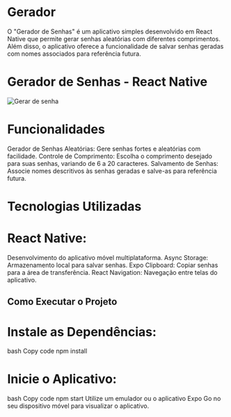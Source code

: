 # Gerador
O "Gerador de Senhas" é um aplicativo simples desenvolvido em React Native que permite gerar senhas aleatórias com diferentes comprimentos. Além disso, o aplicativo oferece a funcionalidade de salvar senhas geradas com nomes associados para referência futura.
# Gerador de Senhas - React Native
![Gerar de senha](https://github.com/issaflores/gerador/assets/97623561/d8185849-c8db-43a9-a168-587263170b62)
# Funcionalidades
Gerador de Senhas Aleatórias: Gere senhas fortes e aleatórias com facilidade.
Controle de Comprimento: Escolha o comprimento desejado para suas senhas, variando de 6 a 20 caracteres.
Salvamento de Senhas: Associe nomes descritivos às senhas geradas e salve-as para referência futura.
# Tecnologias Utilizadas
# React Native: 
Desenvolvimento do aplicativo móvel multiplataforma.
Async Storage: Armazenamento local para salvar senhas.
Expo Clipboard: Copiar senhas para a área de transferência.
React Navigation: Navegação entre telas do aplicativo.
## Como Executar o Projeto
# Instale as Dependências:
bash
Copy code
npm install
# Inicie o Aplicativo:
bash
Copy code
npm start
Utilize um emulador ou o aplicativo Expo Go no seu dispositivo móvel para visualizar o aplicativo.

